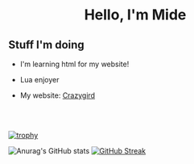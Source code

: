 <h1 align="center">Hello, I'm Mide
</h1>

## Stuff I'm doing

- I'm learning html for my website! [](https://upload.wikimedia.org/wikipedia/commons/thumb/6/61/HTML5_logo_and_wordmark.svg/800px-HTML5_logo_and_wordmark.svg.png)
- Lua enjoyer

- My website: [Crazygird](https://crazygird.github.io)
</br>
</br>


[![trophy](https://github-profile-trophy.vercel.app/?username=Crazygird)](https://github.com/ryo-ma/github-profile-trophy)

   ![Anurag's GitHub stats](https://github-readme-stats.vercel.app/api?username=Crazygird&show_icons=true&theme=dark) [![GitHub Streak](https://github-readme-streak-stats.herokuapp.com?user=Crazygird&theme=dark&hide_border=true&date_format=M%20j%5B%2C%20Y%5D)](https://git.io/streak-stats)
